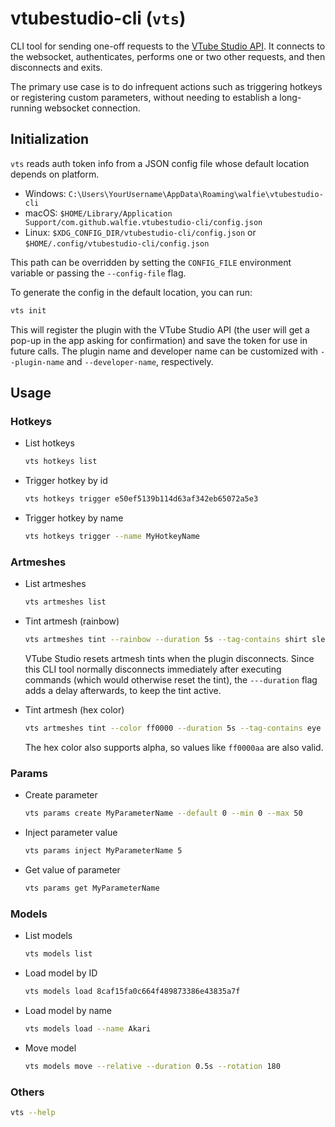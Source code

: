 # vtubestudio-cli (`vts`)

CLI tool for sending one-off requests to the [VTube Studio API]. It connects to
the websocket, authenticates, performs one or two other requests, and then
disconnects and exits.

The primary use case is to do infrequent actions such as triggering hotkeys or
registering custom parameters, without needing to establish a long-running
websocket connection.

[VTube Studio API]: https://github.com/DenchiSoft/VTubeStudio

## Initialization

`vts` reads auth token info from a JSON config file whose default location depends on platform.

* Windows: `C:\Users\YourUsername\AppData\Roaming\walfie\vtubestudio-cli`
* macOS: `$HOME/Library/Application Support/com.github.walfie.vtubestudio-cli/config.json`
* Linux: `$XDG_CONFIG_DIR/vtubestudio-cli/config.json` or `$HOME/.config/vtubestudio-cli/config.json`

This path can be overridden by setting the `CONFIG_FILE` environment variable
or passing the `--config-file` flag.

To generate the config in the default location, you can run:

```sh
vts init
```

This will register the plugin with the VTube Studio API (the user will get a
pop-up in the app asking for confirmation) and save the token for use in future
calls. The plugin name and developer name can be customized with
`--plugin-name` and `--developer-name`, respectively.

## Usage

### Hotkeys

* List hotkeys

    ```sh
    vts hotkeys list
    ```

* Trigger hotkey by id

    ```sh
    vts hotkeys trigger e50ef5139b114d63af342eb65072a5e3
    ```

* Trigger hotkey by name

    ```sh
    vts hotkeys trigger --name MyHotkeyName
    ```

### Artmeshes

* List artmeshes

    ```sh
    vts artmeshes list
    ```

* Tint artmesh (rainbow)

    ```sh
    vts artmeshes tint --rainbow --duration 5s --tag-contains shirt sleeves
    ```

    VTube Studio resets artmesh tints when the plugin disconnects. Since this
    CLI tool normally disconnects immediately after executing commands (which
    would otherwise reset the tint), the `---duration` flag adds a delay
    afterwards, to keep the tint active.

* Tint artmesh (hex color)

    ```sh
    vts artmeshes tint --color ff0000 --duration 5s --tag-contains eye
    ```

    The hex color also supports alpha, so values like `ff0000aa` are also valid.

### Params

* Create parameter

    ```sh
    vts params create MyParameterName --default 0 --min 0 --max 50
    ```

* Inject parameter value

    ```sh
    vts params inject MyParameterName 5
    ```

* Get value of parameter

    ```sh
    vts params get MyParameterName
    ```

### Models

* List models

    ```sh
    vts models list
    ```

* Load model by ID

    ```sh
    vts models load 8caf15fa0c664f489873386e43835a7f
    ```

* Load model by name

    ```sh
    vts models load --name Akari
    ```

* Move model

    ```sh
    vts models move --relative --duration 0.5s --rotation 180
    ```

### Others

```sh
vts --help
```

